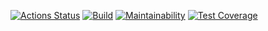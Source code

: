 [![Actions Status](https://github.com/ruslVT/java-project-73/workflows/hexlet-check/badge.svg)](https://github.com/ruslVT/java-project-73/actions)
[![Build](https://github.com/ruslVT/java-project-73/actions/workflows/build.yml/badge.svg)](https://github.com/ruslVT/java-project-73/actions/workflows/build.yml)
[![Maintainability](https://api.codeclimate.com/v1/badges/62b4fe1dd5166f53d05a/maintainability)](https://codeclimate.com/github/ruslVT/java-project-73/maintainability)
[![Test Coverage](https://api.codeclimate.com/v1/badges/62b4fe1dd5166f53d05a/test_coverage)](https://codeclimate.com/github/ruslVT/java-project-73/test_coverage)